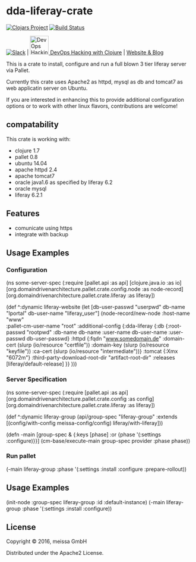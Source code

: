 # dda-liferay-crate

[![Clojars Project](https://img.shields.io/clojars/v/dda/dda-liferay-crate.svg)](https://clojars.org/dda/dda-liferay-crate)
[![Build Status](https://travis-ci.org/DomainDrivenArchitecture/dda-liferay-crate.svg?branch=master)](https://travis-ci.org/DomainDrivenArchitecture/dda-liferay-crate)

[![Slack](https://img.shields.io/badge/chat-clojurians-green.svg?style=flat)](https://clojurians.slack.com/messages/#dda-pallet/) | [<img src="https://domaindrivenarchitecture.org/img/meetup.svg" width=50 alt="DevOps Hacking with Clojure Meetup"> DevOps Hacking with Clojure](https://www.meetup.com/de-DE/preview/dda-pallet-DevOps-Hacking-with-Clojure) | [Website & Blog](https://domaindrivenarchitecture.org)


This is a crate to install, configure and run a full blown 3 tier liferay server via Pallet.

Currently this crate uses Apache2 as httpd, mysql as db and tomcat7 as web applicatin server on Ubuntu.

If you are interested in enhancing this to provide additional
configuration options or to work with other linux flavors,
contributions are welcome!

## compatability

This crate is working with:
 * clojure 1.7
 * pallet 0.8
 * ubuntu 14.04
 * apache httpd 2.4
 * apache tomcat7
 * oracle java1.6 as specified by liferay 6.2
 * oracle mysql
 * liferay 6.2.1

## Features
 * comunicate using https
 * integrate with backup

## Usage Examples

### Configuration
(ns some-server-spec
  (:require
      [pallet.api :as api]
      [clojure.java.io :as io]
      [org.domaindrivenarchitecture.pallet.crate.config.node :as node-record]
      [org.domaindrivenarchitecture.pallet.crate.liferay :as liferay])

(def ^:dynamic liferay-website
  (let [db-user-passwd "userpwd"
        db-name "lportal"
        db-user-name "liferay_user"]
    (node-record/new-node
      :host-name "www"  
      :pallet-cm-user-name "root"
      :additional-config
      {:dda-liferay
       {:db {:root-passwd "rootpwd"
             :db-name db-name
             :user-name db-user-name
             :user-passwd db-user-passwd}
        :httpd {:fqdn "www.somedomain.de"
                :domain-cert (slurp (io/resource "certfile"))
                :domain-key (slurp (io/resource "keyfile"))
                :ca-cert (slurp (io/resource "intermediate"))}
        :tomcat {:Xmx "6072m"}
        :third-party-download-root-dir "artifact-root-dir"
        :releases [liferay/default-release]
        }}
      )))

### Server Specification
(ns some-server-spec
  (:require
      [pallet.api :as api]
      [org.domaindrivenarchitecture.pallet.crate.config :as config]
      [org.domaindrivenarchitecture.pallet.crate.liferay :as liferay])

(def ^:dynamic liferay-group
  (api/group-spec
    "liferay-group"
    :extends
    [(config/with-config meissa-config/config)
    liferay/with-liferay]))

(defn -main
  [group-spec & {:keys [phase] :or {phase '(:settings :configure)}}]
  (cm-base/execute-main group-spec provider :phase phase))

### Run pallet  
(-main liferay-group :phase '(:settings :install :configure :prepare-rollout))


## Usage Examples
(init-node :group-spec liferay-group :id :default-instance)
(-main liferay-group :phase '(:settings :install :configure))

## License

Copyright © 2016, meissa GmbH

Distributed under the Apache2 License.
